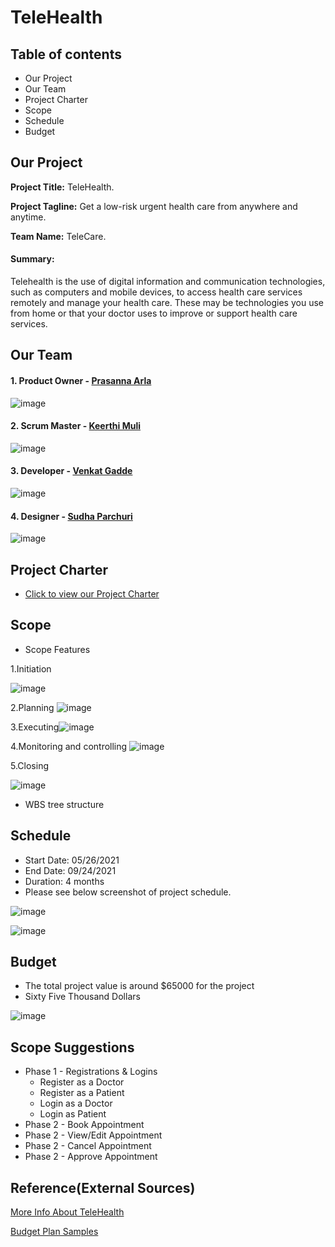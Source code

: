 # TeleHealth #

## Table of contents ##
- Our Project
- Our Team
- Project Charter
- Scope
- Schedule
- Budget


## Our Project ##
**Project Title:** TeleHealth.

**Project Tagline:** Get a low-risk urgent health care from anywhere and anytime.

**Team Name:** TeleCare.

#### Summary: ####
Telehealth is the use of digital information and communication technologies, such as computers and mobile devices, to access health care services remotely and manage your health care. These may be technologies you use from home or that your doctor uses to improve or support health care services.


## Our Team ##
#### 1. Product Owner - [Prasanna Arla](https://github.com/PRASANNAARLA) ###

![image](https://user-images.githubusercontent.com/77706824/119590803-1849c380-bd9b-11eb-92b5-20b18b57aea7.png)


#### 2. Scrum Master - [Keerthi Muli](https://github.com/KeerthiMuli) ####

![image](https://user-images.githubusercontent.com/77706824/119589651-db7ccd00-bd98-11eb-9c73-8d76f13c5fb1.png)


#### 3. Developer - [Venkat Gadde](https://github.com/VenkatGadde9999/) ####


![image](https://user-images.githubusercontent.com/77706824/119590080-b8065200-bd99-11eb-96f8-fbcebf37dcc3.png)

#### 4. Designer - [Sudha Parchuri](https://github.com/SudhaP10/) ####


![image](https://user-images.githubusercontent.com/84041794/119570377-a4e18b00-bd75-11eb-9fb6-dce8bf2a22d1.png)

## Project Charter ##
* [Click to view our Project Charter](Markdown/Charter.md)


## Scope ##

- Scope Features

1.Initiation

![image](https://user-images.githubusercontent.com/77756728/119886846-0d0caa00-bef9-11eb-8b9f-f10fbe7b1e6c.png)

2.Planning
![image](https://user-images.githubusercontent.com/77756728/119886890-19910280-bef9-11eb-8264-008c2c3083de.png)

3.Executing![image](https://user-images.githubusercontent.com/77756728/119886961-29104b80-bef9-11eb-8b2e-b63ade6dedc3.png)

4.Monitoring and controlling
![image](https://user-images.githubusercontent.com/77756728/119887012-388f9480-bef9-11eb-9195-e3adc0e19cbc.png)

5.Closing
  
![image](https://user-images.githubusercontent.com/77756728/119887045-434a2980-bef9-11eb-96a1-1cbafdce186a.png)

- WBS tree structure


## Schedule ##
- Start Date: 05/26/2021
- End Date: 09/24/2021
- Duration: 4 months
- Please see below screenshot of project schedule.

![image](https://user-images.githubusercontent.com/77756728/119887419-bbb0ea80-bef9-11eb-89a9-97c7f612e82c.png)

![image](https://user-images.githubusercontent.com/77756728/119887598-f3b82d80-bef9-11eb-8bdb-e743101b1814.png)


## Budget ##

- The total project value is around $65000 for the project
- Sixty Five Thousand Dollars

![image](https://user-images.githubusercontent.com/77706824/119734229-47fed700-be40-11eb-8aa2-a474de1bf887.png)



## Scope Suggestions ##
  - Phase 1 - Registrations & Logins
    - Register as a Doctor
    - Register as a Patient
    - Login as a Doctor
    - Login as Patient
  - Phase 2 - Book Appointment
  - Phase 2 - View/Edit Appointment
  - Phase 2 - Cancel Appointment
  - Phase 2 - Approve Appointment
  
  ## Reference(External Sources) ##
  
[More Info About TeleHealth](https://telehealth.hhs.gov/patients/understanding-telehealth/?gclid=EAIaIQobChMI0Iek-M758AIVKW5vBB0giQZ5EAAYAiAAEgLZtPD_BwE)

 
 [Budget Plan Samples](https://www.projectmanager.com/templates/project-budget-template)

  

